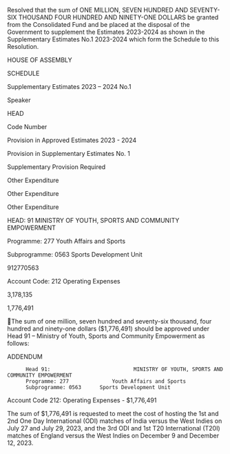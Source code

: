 Resolved that the sum of  ONE MILLION, SEVEN HUNDRED AND SEVENTY-SIX THOUSAND FOUR HUNDRED AND
NINETY-ONE DOLLARS be granted from the Consolidated Fund and be placed at the disposal of the Government to
supplement the Estimates 2023-2024 as shown in the Supplementary Estimates No.1  2023-2024 which form the Schedule
to this Resolution.

HOUSE OF ASSEMBLY

SCHEDULE

Supplementary Estimates 2023 – 2024 No.1

Speaker

HEAD

Code Number

Provision in
Approved
Estimates
2023 - 2024

Provision in
Supplementary
Estimates
No. 1

Supplementary
Provision
Required

Other
Expenditure

Other
Expenditure

Other
Expenditure

HEAD: 91 MINISTRY OF YOUTH, SPORTS AND
COMMUNITY EMPOWERMENT

Programme: 277 Youth Affairs and Sports

Subprogramme: 0563 Sports Development Unit

912770563

Account Code: 212 Operating Expenses

3,178,135

1,776,491

The sum of one million, seven hundred and seventy-six thousand, four hundred and ninety-one dollars ($1,776,491)
should be approved under Head 91 – Ministry of Youth, Sports and Community Empowerment as follows:

ADDENDUM

          Head 91:                           MINISTRY OF YOUTH, SPORTS AND COMMUNITY EMPOWERMENT
          Programme: 277              Youth Affairs and Sports
          Subprogramme: 0563      Sports Development Unit

Account Code 212: Operating Expenses - $1,776,491

The sum of $1,776,491 is requested to meet the cost of hosting the 1st and 2nd One Day International (ODI) matches
of India versus the West Indies on July 27 and July 29, 2023, and the 3rd ODI and 1st T20 International (T20I)
matches of England versus the West Indies on December 9 and December 12, 2023.

